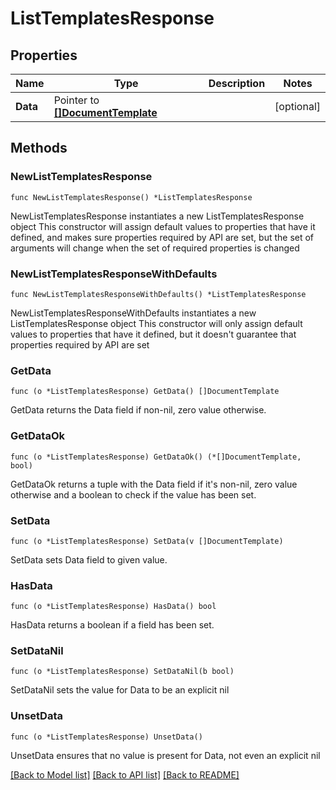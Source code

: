 # ListTemplatesResponse

## Properties

Name | Type | Description | Notes
------------ | ------------- | ------------- | -------------
**Data** | Pointer to [**[]DocumentTemplate**](DocumentTemplate.md) |  | [optional] 

## Methods

### NewListTemplatesResponse

`func NewListTemplatesResponse() *ListTemplatesResponse`

NewListTemplatesResponse instantiates a new ListTemplatesResponse object
This constructor will assign default values to properties that have it defined,
and makes sure properties required by API are set, but the set of arguments
will change when the set of required properties is changed

### NewListTemplatesResponseWithDefaults

`func NewListTemplatesResponseWithDefaults() *ListTemplatesResponse`

NewListTemplatesResponseWithDefaults instantiates a new ListTemplatesResponse object
This constructor will only assign default values to properties that have it defined,
but it doesn't guarantee that properties required by API are set

### GetData

`func (o *ListTemplatesResponse) GetData() []DocumentTemplate`

GetData returns the Data field if non-nil, zero value otherwise.

### GetDataOk

`func (o *ListTemplatesResponse) GetDataOk() (*[]DocumentTemplate, bool)`

GetDataOk returns a tuple with the Data field if it's non-nil, zero value otherwise
and a boolean to check if the value has been set.

### SetData

`func (o *ListTemplatesResponse) SetData(v []DocumentTemplate)`

SetData sets Data field to given value.

### HasData

`func (o *ListTemplatesResponse) HasData() bool`

HasData returns a boolean if a field has been set.

### SetDataNil

`func (o *ListTemplatesResponse) SetDataNil(b bool)`

 SetDataNil sets the value for Data to be an explicit nil

### UnsetData
`func (o *ListTemplatesResponse) UnsetData()`

UnsetData ensures that no value is present for Data, not even an explicit nil

[[Back to Model list]](../README.md#documentation-for-models) [[Back to API list]](../README.md#documentation-for-api-endpoints) [[Back to README]](../README.md)


